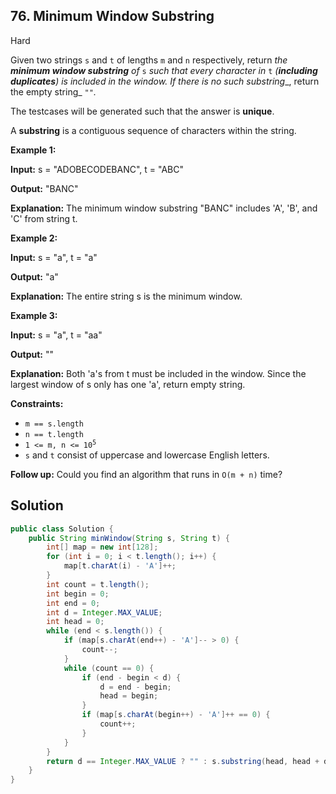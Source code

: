 ## 76\. Minimum Window Substring

Hard

Given two strings `s` and `t` of lengths `m` and `n` respectively, return _the **minimum window substring** of_ `s` _such that every character in_ `t` _(**including duplicates**) is included in the window. If there is no such substring__, return the empty string_ `""`_._

The testcases will be generated such that the answer is **unique**.

A **substring** is a contiguous sequence of characters within the string.

**Example 1:**

**Input:** s = "ADOBECODEBANC", t = "ABC"

**Output:** "BANC"

**Explanation:** The minimum window substring "BANC" includes 'A', 'B', and 'C' from string t. 

**Example 2:**

**Input:** s = "a", t = "a"

**Output:** "a"

**Explanation:** The entire string s is the minimum window. 

**Example 3:**

**Input:** s = "a", t = "aa"

**Output:** ""

**Explanation:** Both 'a's from t must be included in the window. Since the largest window of s only has one 'a', return empty string. 

**Constraints:**

*   `m == s.length`
*   `n == t.length`
*   <code>1 <= m, n <= 10<sup>5</sup></code>
*   `s` and `t` consist of uppercase and lowercase English letters.

**Follow up:** Could you find an algorithm that runs in `O(m + n)` time?

## Solution

```java
public class Solution {
    public String minWindow(String s, String t) {
        int[] map = new int[128];
        for (int i = 0; i < t.length(); i++) {
            map[t.charAt(i) - 'A']++;
        }
        int count = t.length();
        int begin = 0;
        int end = 0;
        int d = Integer.MAX_VALUE;
        int head = 0;
        while (end < s.length()) {
            if (map[s.charAt(end++) - 'A']-- > 0) {
                count--;
            }
            while (count == 0) {
                if (end - begin < d) {
                    d = end - begin;
                    head = begin;
                }
                if (map[s.charAt(begin++) - 'A']++ == 0) {
                    count++;
                }
            }
        }
        return d == Integer.MAX_VALUE ? "" : s.substring(head, head + d);
    }
}
```